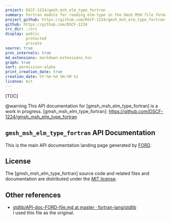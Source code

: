 ```yaml
---
project: DSCF-1224/gmsh_msh_elm_type_fortran
summary: Fortran module for reading elm-type in the Gmsh MSH file format.
project_github: https://github.com/DSCF-1224/gmsh_msh_elm_type_fortran
github: https://github.com/DSCF-1224
src_dir: ./src
display: public
         protected
         private
source: true
proc_internals: true
md_extensions: markdown.extensions.toc
graph: true
sort: permission-alpha
print_creation_date: true
creation_date: %Y-%m-%d %H:%M %z
license: mit
---
```


[TOC]

@warning This API documentation for [gmsh_msh_elm_type_fortran] is a work in progress.
[gmsh_msh_elm_type_fortran]: https://github.com/DSCF-1224/gmsh_msh_elm_type_fortran

`gmsh_msh_elm_type_fortran` API Documentation
--------------------------------------------

This is the main API documentation landing page generated by [FORD](https://github.com/Fortran-FOSS-Programmers/ford#readme).

License
-------

The [gmsh_msh_elm_type_fortran] source code and related files and documentation are distributed under the [MIT license](page/License.html).

Other references
---------
- [stdlib/API-doc-FORD-file.md at master · fortran-lang/stdlib](https://github.com/fortran-lang/stdlib/blob/master/API-doc-FORD-file.md)<br>
  I used this file as the original.

<!-- EOF -->
